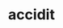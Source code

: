 ---
title: accidit
meaning: (it) happens
ch: [fourteen, f2, f]
pos: conjverb
di: (3rd person singular)
six: y
---